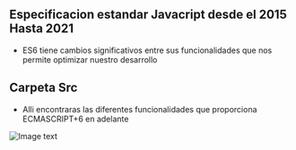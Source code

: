 ## Especificacion estandar Javacript desde el 2015 Hasta 2021


- ES6 tiene cambios significativos entre sus funcionalidades que nos permite optimizar nuestro desarrollo

## Carpeta Src

- Alli encontraras las diferentes funcionalidades que proporciona ECMASCRIPT+6 en adelante 

![Image text](https://firebasestorage.googleapis.com/v0/b/imagenes-1ccc1.appspot.com/o/readmes%2FES6.png?alt=media&token=00cced55-78cd-4068-85e9-ec0c89f31969)

